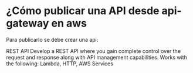# ¿Cómo publicar una API desde api-gateway en aws

Para publicarlo se debe crear una api:

REST API
Develop a REST API where you gain complete control over the request and response along with API management capabilities.
Works with the following:
Lambda, HTTP, AWS Services

